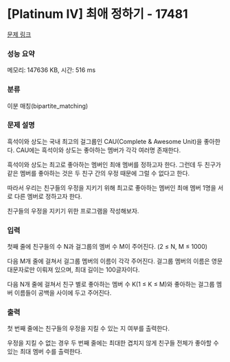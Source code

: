 # [Platinum IV] 최애 정하기 - 17481 

[문제 링크](https://www.acmicpc.net/problem/17481) 

### 성능 요약

메모리: 147636 KB, 시간: 516 ms

### 분류

이분 매칭(bipartite_matching)

### 문제 설명

<p>흑석이와 상도는 국내 최고의 걸그룹인 CAU(Complete & Awesome Unit)을 좋아한다. CAU에는 흑석이와 상도는 좋아하는 멤버가 각각 여러명 존재한다.</p>

<p>흑석이와 상도는 최고로 좋아하는 멤버인 최애 멤버를 정하고자 한다. 그런데 두 친구가 같은 멤버를 좋아하는 것은 두 친구 간의 우정 때문에 그럴 수 없다고 한다.</p>

<p>따라서 우리는 친구들의 우정을 지키기 위해 최고로 좋아하는 멤버인 최애 멤버 1명을 서로 다른 멤버로 정하고자 한다.</p>

<p>친구들의 우정을 지키기 위한 프로그램을 작성해보자.</p>

### 입력 

 <p>첫째 줄에 친구들의 수 N과 걸그룹의 멤버 수 M이 주어진다. (2 ≤ N, M ≤ 1000)</p>

<p>다음 M개 줄에 걸쳐서 걸그룹 멤버의 이름이 각각 주어진다. 걸그룹 멤버의 이름은 영문 대문자로만 이뤄져 있으며, 최대 길이는 100글자이다.</p>

<p>다음 N개 줄에 걸쳐서 친구 별로 좋아하는 멤버 수 K(1 ≤ K ≤ M)와 좋아하는 걸그룹 멤버 이름들이 공백을 사이에 두고 주어진다.</p>

### 출력 

 <p>첫 번째 줄에는 친구들의 우정을 지킬 수 있는 지 여부를 출력한다.</p>

<p>우정을 지킬 수 없는 경우 두 번째 줄에는 최대한 겹치지 않게 친구들 전체가 좋아할 수 있는 최대 멤버 수를 출력한다.</p>

